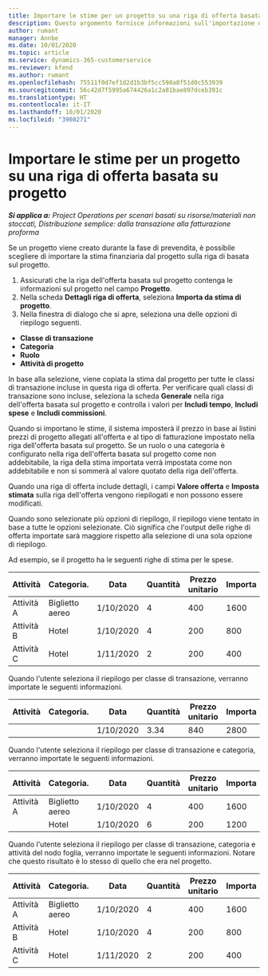 ```yaml
---
title: Importare le stime per un progetto su una riga di offerta basata su progetto
description: Questo argomento fornisce informazioni sull'importazione delle stime da un progetto a una riga di offerta.
author: rumant
manager: Annbe
ms.date: 10/01/2020
ms.topic: article
ms.service: dynamics-365-customerservice
ms.reviewer: kfend
ms.author: rumant
ms.openlocfilehash: 75511f0d7ef1d2d1b3bf5cc598a8f51d0c553939
ms.sourcegitcommit: 56c42d7f5995a674426a1c2a81bae897dceb391c
ms.translationtype: HT
ms.contentlocale: it-IT
ms.lasthandoff: 10/01/2020
ms.locfileid: "3908271"
---
```

# <a name="import-estimates-for-a-project-to-a-project-based-quote-line"></a>Importare le stime per un progetto su una riga di offerta basata su progetto

_**Si applica a:** Project Operations per scenari basati su risorse/materiali non stoccati, Distribuzione semplice: dalla transazione alla fatturazione proforma_


Se un progetto viene creato durante la fase di prevendita, è possibile scegliere di importare la stima finanziaria dal progetto sulla riga di basata sul progetto.

1. Assicurati che la riga dell'offerta basata sul progetto contenga le informazioni sul progetto nel campo **Progetto**.
2. Nella scheda **Dettagli riga di offerta**, seleziona **Importa da stima di progetto**.
3. Nella finestra di dialogo che si apre, seleziona una delle opzioni di riepilogo seguenti.

  - **Classe di transazione**
  - **Categoria**
  - **Ruolo** 
  - **Attività di progetto**

In base alla selezione, viene copiata la stima dal progetto per tutte le classi di transazione incluse in questa riga di offerta. Per verificare quali classi di transazione sono incluse, seleziona la scheda **Generale** nella riga dell'offerta basata sul progetto e controlla i valori per **Includi tempo**, **Includi spese** e **Includi commissioni**.

Quando si importano le stime, il sistema imposterà il prezzo in base ai listini prezzi di progetto allegati all'offerta e al tipo di fatturazione impostato nella riga dell'offerta basata sul progetto. Se un ruolo o una categoria è configurato nella riga dell'offerta basata sul progetto come non addebitabile, la riga della stima importata verrà impostata come non addebitabile e non si sommerà al valore quotato della riga dell'offerta.

Quando una riga di offerta include dettagli, i campi **Valore offerta** e **Imposta stimata** sulla riga dell'offerta vengono riepilogati e non possono essere modificati.

Quando sono selezionate più opzioni di riepilogo, il riepilogo viene tentato in base a tutte le opzioni selezionate. Ciò significa che l'output delle righe di offerta importate sarà maggiore rispetto alla selezione di una sola opzione di riepilogo.

Ad esempio, se il progetto ha le seguenti righe di stima per le spese.

| Attività | Categoria. | Data | Quantità | Prezzo unitario | Importa |
| --- | --- | --- | --- | --- | --- |
| Attività A | Biglietto aereo | 1/10/2020 | 4 | 400 | 1600 |
| Attività B | Hotel | 1/10/2020 | 4 | 200 | 800 |
| Attività C | Hotel | 1/11/2020 | 2 | 200 | 400 |

Quando l'utente seleziona il riepilogo per classe di transazione, verranno importate le seguenti informazioni.

| Attività | Categoria. | Data | Quantità | Prezzo unitario | Importa |
| --- | --- | --- | --- | --- | --- |
| | | 1/10/2020 | 3.34 | 840 | 2800 |

Quando l'utente seleziona il riepilogo per classe di transazione e categoria, verranno importate le seguenti informazioni.

| Attività | Categoria. | Data | Quantità | Prezzo unitario | Importa |
| --- | --- | --- | --- | --- | --- |
| Attività A | Biglietto aereo | 1/10/2020 | 4 | 400 | 1600 |
| | Hotel | 1/10/2020 | 6 | 200 | 1200 |

Quando l'utente seleziona il riepilogo per classe di transazione, categoria e attività del nodo foglia, verranno importate le seguenti informazioni. Notare che questo risultato è lo stesso di quello che era nel progetto.

| Attività | Categoria. | Data | Quantità | Prezzo unitario | Importa |
| --- | --- | --- | --- | --- | --- |
| Attività A | Biglietto aereo | 1/10/2020 | 4 | 400 | 1600 |
| Attività B | Hotel | 1/10/2020 | 4 | 200 | 800 |
| Attività C | Hotel | 1/11/2020 | 2 | 200 | 400 |